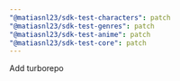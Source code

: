 ```yaml
---
"@matiasnl23/sdk-test-characters": patch
"@matiasnl23/sdk-test-genres": patch
"@matiasnl23/sdk-test-anime": patch
"@matiasnl23/sdk-test-core": patch
---
```


Add turborepo
